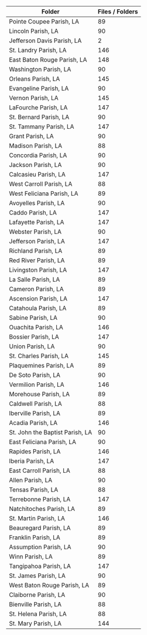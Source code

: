 | Folder                          |   Files / Folders |
|---------------------------------|-------------------|
| Pointe Coupee Parish, LA        |                89 |
| Lincoln Parish, LA              |                90 |
| Jefferson Davis Parish, LA      |                 2 |
| St. Landry Parish, LA           |               146 |
| East Baton Rouge Parish, LA     |               148 |
| Washington Parish, LA           |                90 |
| Orleans Parish, LA              |               145 |
| Evangeline Parish, LA           |                90 |
| Vernon Parish, LA               |               145 |
| LaFourche Parish, LA            |               147 |
| St. Bernard Parish, LA          |                90 |
| St. Tammany Parish, LA          |               147 |
| Grant Parish, LA                |                90 |
| Madison Parish, LA              |                88 |
| Concordia Parish, LA            |                90 |
| Jackson Parish, LA              |                90 |
| Calcasieu Parish, LA            |               147 |
| West Carroll Parish, LA         |                88 |
| West Feliciana Parish, LA       |                89 |
| Avoyelles Parish, LA            |                90 |
| Caddo Parish, LA                |               147 |
| Lafayette Parish, LA            |               147 |
| Webster Parish, LA              |                90 |
| Jefferson Parish, LA            |               147 |
| Richland Parish, LA             |                89 |
| Red River Parish, LA            |                89 |
| Livingston Parish, LA           |               147 |
| La Salle Parish, LA             |                89 |
| Cameron Parish, LA              |                89 |
| Ascension Parish, LA            |               147 |
| Catahoula Parish, LA            |                89 |
| Sabine Parish, LA               |                90 |
| Ouachita Parish, LA             |               146 |
| Bossier Parish, LA              |               147 |
| Union Parish, LA                |                90 |
| St. Charles Parish, LA          |               145 |
| Plaquemines Parish, LA          |                89 |
| De Soto Parish, LA              |                90 |
| Vermilion Parish, LA            |               146 |
| Morehouse Parish, LA            |                89 |
| Caldwell Parish, LA             |                88 |
| Iberville Parish, LA            |                89 |
| Acadia Parish, LA               |               146 |
| St. John the Baptist Parish, LA |                90 |
| East Feliciana Parish, LA       |                90 |
| Rapides Parish, LA              |               146 |
| Iberia Parish, LA               |               147 |
| East Carroll Parish, LA         |                88 |
| Allen Parish, LA                |                90 |
| Tensas Parish, LA               |                88 |
| Terrebonne Parish, LA           |               147 |
| Natchitoches Parish, LA         |                89 |
| St. Martin Parish, LA           |               146 |
| Beauregard Parish, LA           |                89 |
| Franklin Parish, LA             |                89 |
| Assumption Parish, LA           |                90 |
| Winn Parish, LA                 |                89 |
| Tangipahoa Parish, LA           |               147 |
| St. James Parish, LA            |                90 |
| West Baton Rouge Parish, LA     |                89 |
| Claiborne Parish, LA            |                90 |
| Bienville Parish, LA            |                88 |
| St. Helena Parish, LA           |                88 |
| St. Mary Parish, LA             |               144 |